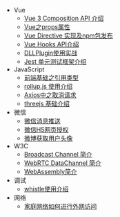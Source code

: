 * Vue
    * [Vue 3 Composition API 介绍](vue/vue3-intro)
    * [Vue之props属性](vue/vue-props)
    * [Vue Directive 实现及npm包发布](vue/vue-directive-npm)
    * [Vue Hooks API介绍](vue/vue-hooks)
    * [DLLPlugin使用实战](vue/dll-plugin/index)
    * [Jest 单元测试框架介绍](vue/vue-jest)
* JavaScript
    * [前端基础之引用类型](javascript/object-reference)
    * [rollup.js 使用介绍](javascript/rollupjs)
    * [Axios中之取消请求](javascript/axios-cancel)
    * [threejs 基础介绍](javascript/threejs)
* 微信
    * [微信消息推送](wechat/message-push-notification/index)
    * [微信H5网页授权](wechat/wechat-h5-authorize/index)
    * [微博获取用户头像](wechat/weibo-userinfo)
* W3C
    * [Broadcast Channel 简介](w3c/boardcast-channel/index)
    * [WebRTC DataChannel 简介](w3c/webrtc-data-channel)
    * [WebAssembly简介](w3c/WebAssembly-intro)
* 调试
    * [whistle使用介绍](debug/whistle/index)
* 网络
    * [家庭网络如何进行外网访问](network/house-networking/index)
